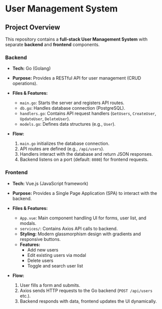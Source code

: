 # User Management System

## Project Overview

This repository contains a **full-stack User Management System** with separate **backend** and **frontend** components.

### Backend

- **Tech:** Go (Golang)  
- **Purpose:** Provides a RESTful API for user management (CRUD operations).  
- **Files & Features:**
  - `main.go`: Starts the server and registers API routes.
  - `db.go`: Handles database connection (PostgreSQL).
  - `handlers.go`: Contains API request handlers (`GetUsers`, `CreateUser`, `UpdateUser`, `DeleteUser`).
  - `models.go`: Defines data structures (e.g., `User`).

- **Flow:**
  1. `main.go` initializes the database connection.
  2. API routes are defined (e.g., `/api/users`).
  3. Handlers interact with the database and return JSON responses.
  4. Backend listens on a port (default: `8080`) for frontend requests.

### Frontend

- **Tech:** Vue.js (JavaScript framework)  
- **Purpose:** Provides a Single Page Application (SPA) to interact with the backend.  
- **Files & Features:**
  - `App.vue`: Main component handling UI for forms, user list, and modals.
  - `services/`: Contains Axios API calls to backend.
  - **Styling:** Modern glassmorphism design with gradients and responsive buttons.
  - **Features:**
    - Add new users
    - Edit existing users via modal
    - Delete users
    - Toggle and search user list

- **Flow:**
  1. User fills a form and submits.
  2. Axios sends HTTP requests to the Go backend (`POST /api/users` etc.).
  3. Backend responds with data, frontend updates the UI dynamically.


